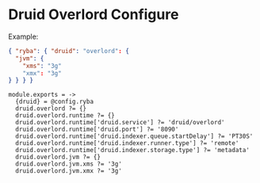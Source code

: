 
# Druid Overlord Configure

Example:

```json
{ "ryba": { "druid": "overlord": {
  "jvm": {
    "xms": "3g"
    "xmx": "3g"
} } } }
```

    module.exports = ->
      {druid} = @config.ryba
      druid.overlord ?= {}
      druid.overlord.runtime ?= {}
      druid.overlord.runtime['druid.service'] ?= 'druid/overlord'
      druid.overlord.runtime['druid.port'] ?= '8090'
      druid.overlord.runtime['druid.indexer.queue.startDelay'] ?= 'PT30S'
      druid.overlord.runtime['druid.indexer.runner.type'] ?= 'remote'
      druid.overlord.runtime['druid.indexer.storage.type'] ?= 'metadata'
      druid.overlord.jvm ?= {}
      druid.overlord.jvm.xms ?= '3g'
      druid.overlord.jvm.xmx ?= '3g'
